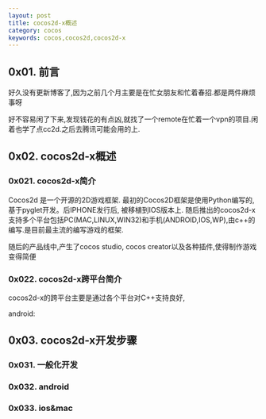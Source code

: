```yaml
---
layout: post
title: cocos2d-x概述
category: cocos
keywords: cocos,cocos2d,cocos2d-x
---
```



## 0x01. 前言

好久没有更新博客了,因为之前几个月主要是在忙女朋友和忙着春招.都是两件麻烦事呀

好不容易闲了下来,发现钱花的有点凶,就找了一个remote在忙着一个vpn的项目.闲着也学了点cc2d.之后去腾讯可能会用的上.

## 0x02. cocos2d-x概述

### 0x021. cocos2d-x简介

Cocos2d 是一个开源的2D游戏框架. 最初的Cocos2D框架是使用Python编写的, 基于pyglet开发。后IPHONE发行后, 被移植到IOS版本上. 随后推出的cocos2d-x支持多个平台包括PC(MAC,LINUX,WIN32)和手机(ANDROID,IOS,WP),由c++的编写.是目前最主流的编写游戏的框架.

随后的产品线中,产生了cocos studio, cocos creator以及各种插件,使得制作游戏变得简便 



### 0x022. cocos2d-x跨平台简介

cocos2d-x的跨平台主要是通过各个平台对C++支持良好,

android:
    

## 0x03. cocos2d-x开发步骤

### 0x031. 一般化开发

### 0x032. android

### 0x033. ios&mac


